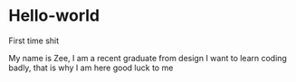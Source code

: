 # Hello-world
First time shit

My name is Zee, I am a recent graduate from design
I want to learn coding badly, that is why I am here
good luck to me
